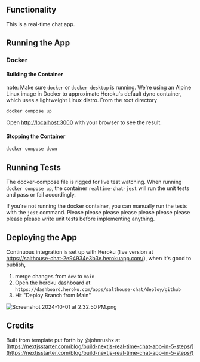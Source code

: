 ## Functionality
This is a real-time chat app. 
## Running the App
### Docker
#### Building the Container
note: Make sure `docker` or `docker desktop` is running.
We're using an Alpine Linux image in Docker to approximate Heroku's default dyno container, which uses a lightweight Linux distro.
From the root directory
```bash
docker compose up  
```
Open [http://localhost:3000](http://localhost:3000) with your browser to see the result.

#### Stopping the Container
```bash
docker compose down
```

## Running Tests
The docker-compose file is rigged for live test watching. When running `docker compose up`,
the container `realtime-chat-jest` will run the unit tests and pass or fail accordingly.

If you're not running the docker container, you can manually run the tests with the `jest` command.
Please please please please please please please please please write unit tests before implementing anything.

## Deploying the App
Continuous integration is set up with Heroku (live version at https://salthouse-chat-2e94934e3b3e.herokuapp.com/), 
when it's good to publish,
1. merge changes from `dev` to `main`
2. Open the heroku dashboard at `https://dashboard.heroku.com/apps/salthouse-chat/deploy/github`
3. Hit "Deploy Branch from Main"

![Screenshot 2024-10-01 at 2.32.50 PM.png](README%20assets/Screenshot%202024-10-01%20at%202.32.50%E2%80%AFPM.png)

## Credits
Built from template put forth by @johnrushx at [https://nextjsstarter.com/blog/build-nextjs-real-time-chat-app-in-5-steps/](https://nextjsstarter.com/blog/build-nextjs-real-time-chat-app-in-5-steps/)